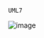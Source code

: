    UML7



   
   
   
   
   ![image](https://github.com/user-attachments/assets/543bcbb8-2849-410d-bb98-1dde358c2aa8)
